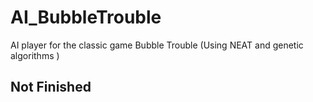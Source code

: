 # AI_BubbleTrouble
AI player for the classic game Bubble Trouble (Using NEAT and genetic algorithms )
## Not Finished

